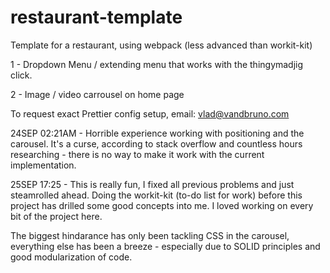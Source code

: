 # restaurant-template

Template for a restaurant, using webpack (less advanced than workit-kit)

1 - Dropdown Menu / extending menu that works with the thingymadjig click.

2 - Image / video carrousel on home page

To request exact Prettier config setup, email: vlad@vandbruno.com

24SEP 02:21AM - Horrible experience working with positioning and the carousel. It's a curse, according to stack overflow and countless hours researching - there is no way to make it work with the current implementation.

25SEP 17:25 - This is really fun, I fixed all previous problems and just steamrolled ahead. Doing the workit-kit (to-do list for work) before this project has drilled some good concepts into me. I loved working on every bit of the project here.

The biggest hindarance has only been tackling CSS in the carousel, everything else has been a breeze - especially due to SOLID principles and good modularization of code.
